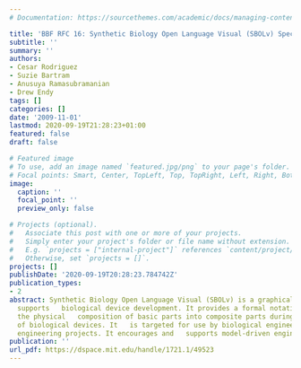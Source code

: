 ```yaml
---
# Documentation: https://sourcethemes.com/academic/docs/managing-content/

title: 'BBF RFC 16: Synthetic Biology Open Language Visual (SBOLv) Specification'
subtitle: ''
summary: ''
authors:
- Cesar Rodriguez
- Suzie Bartram
- Anusuya Ramasubramanian
- Drew Endy
tags: []
categories: []
date: '2009-11-01'
lastmod: 2020-09-19T21:28:23+01:00
featured: false
draft: false

# Featured image
# To use, add an image named `featured.jpg/png` to your page's folder.
# Focal points: Smart, Center, TopLeft, Top, TopRight, Left, Right, BottomLeft, Bottom, BottomRight.
image:
  caption: ''
  focal_point: ''
  preview_only: false

# Projects (optional).
#   Associate this post with one or more of your projects.
#   Simply enter your project's folder or file name without extension.
#   E.g. `projects = ["internal-project"]` references `content/project/deep-learning/index.md`.
#   Otherwise, set `projects = []`.
projects: []
publishDate: '2020-09-19T20:28:23.784742Z'
publication_types:
- 2
abstract: Synthetic Biology Open Language Visual (SBOLv) is a graphical notation that
  supports   biological device development. It provides a formal notation for describing
  the physical   composition of basic parts into composite parts during the development
  of biological devices. It   is targeted for use by biological engineers in forward
  engineering projects. It encourages and   supports model-driven engineering.
publication: ''
url_pdf: https://dspace.mit.edu/handle/1721.1/49523
---
```

